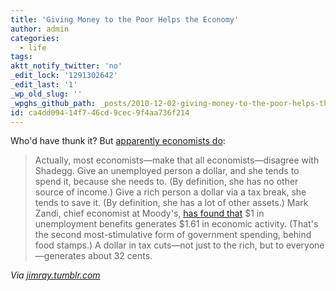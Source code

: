 ```yaml
---
title: 'Giving Money to the Poor Helps the Economy'
author: admin
categories:
  - life
tags: 
aktt_notify_twitter: 'no'
_edit_lock: '1291302642'
_edit_last: '1'
_wp_old_slug: ''
_wpghs_github_path: _posts/2010-12-02-giving-money-to-the-poor-helps-the-economy.md
id: ca4dd094-14f7-46cd-9cec-9f4aa736f214
---
```

<p>Who'd have thunk it? But <a href="http://www.slate.com/id/2276473/">apparently economists do</a>:</p>
<blockquote><p>Actually, most economists—make that all economists—disagree with Shadegg. Give an unemployed person a dollar, and she tends to spend it, because she needs to. (By definition, she has no other source of income.) Give a rich person a dollar via a tax break, she tends to save it. (By definition, she has a lot of other assets.) Mark Zandi, chief economist at Moody's, <a href="http://www.economy.com/mark-zandi/documents/Senate-Finance-Committee-Unemployment%20Insurance-041410.pdf">has found that</a> $1 in unemployment benefits generates $1.61 in economic activity. (That's the second most-stimulative form of government spending, behind food stamps.) A dollar in tax cuts—not just to the rich, but to everyone—generates about 32 cents.</p></blockquote>
<p><em>Via <a href="http://jimray.tumblr.com/post/2064898289/give-an-unemployed-person-a-dollar-and-she-tends">jimray.tumblr.com</a></em></p>

